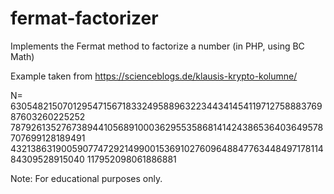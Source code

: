 # fermat-factorizer
Implements the Fermat method to factorize a number (in PHP, using BC Math)

Example taken from https://scienceblogs.de/klausis-krypto-kolumne/

N=
630548215070129547156718332495889632234434145411971275888376987603260225252
787926135276738944105689100036295535868141424386536403649578707699128189491
432138631900590774729214990015369102760964884776344849717811484309528915040
117952098061886881

Note: For educational purposes only.
